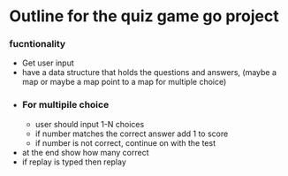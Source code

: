 # Outline for the quiz game go project

### fucntionality
- Get user input 
- have a data structure that holds the questions and answers, (maybe a map or maybe a map point to a map for multiple choice)
- ### For multipile choice
    - user should input 1-N choices
    - if number matches the correct answer add 1 to score
    - if number is not correct, continue on with the test
- at the end show how many correct
- if replay is typed then replay
